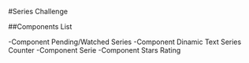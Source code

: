 #Series Challenge

##Components List

-Component Pending/Watched Series
-Component Dinamic Text Series Counter
-Component Serie
-Component Stars Rating
